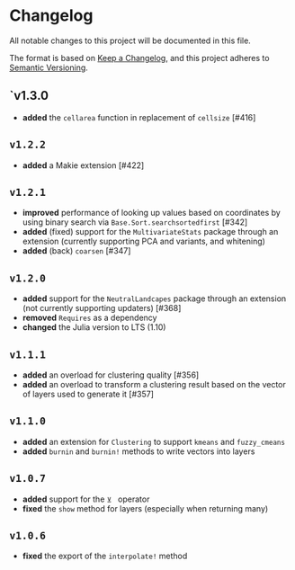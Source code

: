 # Changelog

All notable changes to this project will be documented in this file.

The format is based on [Keep a Changelog](https://keepachangelog.com/en/1.1.0/),
and this project adheres to [Semantic Versioning](https://semver.org/spec/v2.0.0.html).

## `v1.3.0

- **added** the `cellarea` function in replacement of `cellsize` [#416]

## `v1.2.2`

- **added** a Makie extension [#422]

## `v1.2.1`

- **improved** performance of looking up values based on coordinates by using binary search via `Base.Sort.searchsortedfirst` [#342]
- **added** (fixed) support for the `MultivariateStats` package through an extension (currently supporting PCA and variants, and whitening)
- **added** (back) `coarsen` [#347]

## `v1.2.0`

- **added** support for the `NeutralLandcapes` package through an extension (not currently supporting updaters) [#368]
- **removed** `Requires` as a dependency
- **changed** the Julia version to LTS (1.10)

## `v1.1.1`

- **added** an overload for clustering quality [#356]
- **added** an overload to transform a clustering result based on the vector of layers used to generate it [#357]

## `v1.1.0`

- **added** an extension for `Clustering` to support `kmeans` and `fuzzy_cmeans`
- **added** `burnin` and `burnin!` methods to write vectors into layers

## `v1.0.7`

- **added** support for the `⊻ ` operator
- **fixed** the `show` method for layers (especially when returning many) 

## `v1.0.6`

- **fixed** the export of the `interpolate!` method
